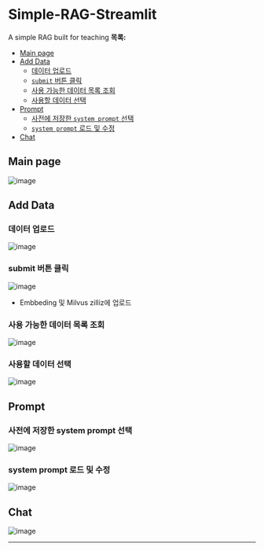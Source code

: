 # Simple-RAG-Streamlit
A simple RAG built for teaching
**목록:**
- [Main page](#Main-page)
- [Add Data](#Add-Data)
  - [데이터 업로드](#데이터-업로드)
  - [`submit` 버튼 클릭](#submit-버튼-클릭)
  - [사용 가능한 데이터 목록 조회](#사용-가능한-데이터-목록-조회)
  - [사용할 데이터 선택](#사용할-데이터-선택)
- [Prompt](#Prompt)
  - [사전에 저장한 `system prompt` 선택](#사전에-저장한-system-prompt-선택)
  - [`system prompt` 로드 및 수정](#system-prompt-로드-및-수정)
- [Chat](#Chat)

## Main page
![image](https://github.com/user-attachments/assets/b918b84d-c3de-4fb2-88d1-8c392b7c09fa)

## Add Data

### 데이터 업로드
![image](https://github.com/user-attachments/assets/5dd7eaa5-ffc1-41af-81a3-ef836f59d293)

### submit 버튼 클릭
![image](https://github.com/user-attachments/assets/c0f253cb-c1b6-46b1-aa96-369100e4a46e)

- Embbeding 및 Milvus zilliz에 업로드

### 사용 가능한 데이터 목록 조회
![image](https://github.com/user-attachments/assets/2ef11038-d75b-4c60-9d14-4af0c35acc00)

### 사용할 데이터 선택
![image](https://github.com/user-attachments/assets/65b61cae-147d-4d2a-9972-c95c12829084)

## Prompt

### 사전에 저장한 system prompt 선택
![image](https://github.com/user-attachments/assets/267b34db-26a6-42b6-8606-933cae345611)

### system prompt 로드 및 수정
![image](https://github.com/user-attachments/assets/235e37e1-e85a-44f7-b000-a1952289e5be)

## Chat
![image](https://github.com/user-attachments/assets/8aa63791-6218-4f45-809b-6029b86441ff)

---
